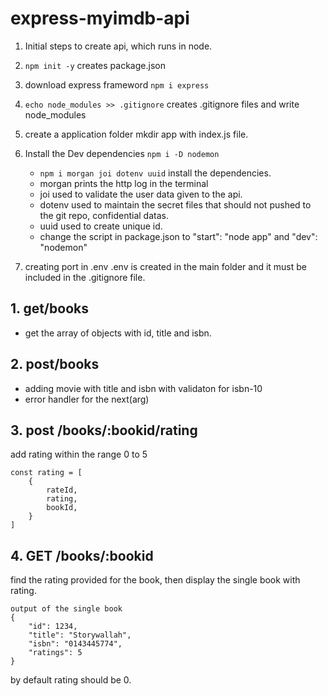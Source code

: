 # express-myimdb-api

1.  Initial steps to create api, which runs in node.

2.  `npm init -y` creates package.json

3.  download express frameword `npm i express`

4.  `echo node_modules >> .gitignore` creates .gitignore files and write node_modules

5.  create a application folder mkdir app with index.js file.

6.  Install the Dev dependencies `npm i -D nodemon`

    - `npm i morgan joi dotenv uuid` install the dependencies.
    - morgan prints the http log in the terminal
    - joi used to validate the user data given to the api.
    - dotenv used to maintain the secret files that should not pushed to the git repo, confidential datas.
    - uuid used to create unique id.
    - change the script in package.json to "start": "node app" and "dev": "nodemon"

7.  creating port in .env
    .env is created in the main folder and it must be included in the .gitignore file.

## 1. get/books

- get the array of objects with id, title and isbn.

## 2. post/books

- adding movie with title and isbn with validaton for isbn-10
- error handler for the next(arg)

## 3. post /books/:bookid/rating

add rating within the range 0 to 5

```
const rating = [
    {
        rateId,
        rating,
        bookId,
    }
]
```

## 4. GET /books/:bookid

find the rating provided for the book, then display the single book with rating.

```
output of the single book
{
    "id": 1234,
    "title": "Storywallah",
    "isbn": "0143445774",
    "ratings": 5
}
```

by default rating should be 0.

